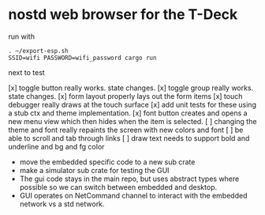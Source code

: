 # nostd web browser for the T-Deck


run with

```shell
. ~/export-esp.sh
SSID=wifi PASSWORD=wifi_password cargo run
```



next to test

[x] toggle button really works. state changes.
[x] toggle group really works. state changes.
[x] form layout properly lays out the form items
[x] touch debugger really draws at the touch surface
[x] add unit tests for these using a stub ctx and theme implementation.
[x] font button creates and opens a new menu view which then hides when the item is selected.
[ ] changing the theme and font really repaints the screen with new colors and font
[ ] be able to scroll and tab through links
[ ] draw text needs to support bold and underline and bg and fg color

* move the embedded specific code to a new sub crate
* make a simulator sub crate for testing the GUI
* The gui code stays in the main repo, but uses abstract types where possible so we can switch between embedded and desktop. 
* GUI operates on NetCommand channel to interact with the embedded network vs a std network.